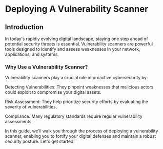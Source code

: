 # Deploying A Vulnerability Scanner

## Introduction

In today's rapidly evolving digital landscape, staying one step ahead of potential security threats is essential. Vulnerability scanners are powerful tools designed to identify and assess weaknesses in your network, applications, and systems.

### Why Use a Vulnerability Scanner?

Vulnerability scanners play a crucial role in proactive cybersecurity by:

Detecting Vulnerabilities: They pinpoint weaknesses that malicious actors could exploit to compromise your digital assets.

Risk Assessment: They help prioritize security efforts by evaluating the severity of vulnerabilities.

Compliance: Many regulatory standards require regular vulnerability assessments.

In this guide, we'll walk you through the process of deploying a vulnerability scanner, enabling you to fortify your digital defenses and maintain a robust security posture. Let's get started!
